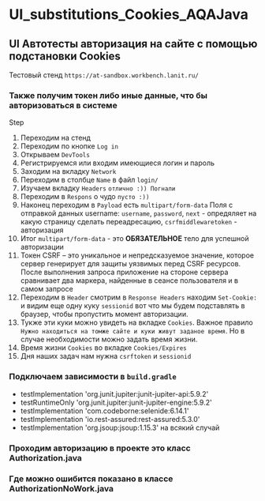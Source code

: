# UI_substitutions_Cookies_AQAJava
## UI Автотесты авторизация на сайте с помощью подстановки Cookies
Тестовый стенд `https://at-sandbox.workbench.lanit.ru/`

### Также получим токен либо иные данные, что бы авторизоваться в системе
Step
1. Переходим на стенд
2. Переходим по кнопке `Log in`
3. Открываем `DevTools`
4. Регистрируемся или входим имеющиеся логин и пароль
5. Заходим на вкладку `Network`
6. Переходим в столбце `Name` в файл `login/`
7. Изучаем вкладку `Headers` `отлично :)) Погнали`
8. Переходим в `Respons` о чудо `пусто :))`
9. Наконец переходим в `Payload` есть `multipart/form-data`
Поля с отправкой данных username: `username`, `password`, `next` - опредяляет на какую страницу сделать переадресацию, `csrfmiddlewaretoken` - авторизация
10. Итог `multipart/form-data` - это **ОБЯЗАТЕЛЬНОЕ** тело для успешной авторизации
11. Токен CSRF – это уникальное и непредсказуемое значение, которое сервер генерирует для защиты уязвимых перед CSRF ресурсов. После выполнения запроса приложение на стороне сервера сравнивает два маркера, найденные в сеансе пользователя и в самом запросе
12. Переходим в `Header` смотрим в `Response Headers` находим `Set-Cookie:` и видим еще одну куку `sessionid` вот что мы будем подставлять в браузер, чтобы пропустить момент авторизации.
13. Тукже эти куки можно увидеть на вкладке `Cookies`. Важное правило `Нужно находиться на томже сайте и куки живут заданое время`. Но в случае необходимости можно задать время жизни.
14. Время жизни `Cookies` во вкладке `Cookies/Expires`
15. Дня наших задач нам нужна `csrftoken` и `sessionid`

### Подключаем зависимости в `build.gradle`
* testImplementation 'org.junit.jupiter:junit-jupiter-api:5.9.2'
* testRuntimeOnly 'org.junit.jupiter:junit-jupiter-engine:5.9.2'
* testImplementation 'com.codeborne:selenide:6.14.1'
* testImplementation 'io.rest-assured:rest-assured:5.3.0'
* testImplementation 'org.jsoup:jsoup:1.15.3' на всякий случай
### Проходим авторизацию в проекте это класс Authorization.java
### Где можно ошибится показано в классе AuthorizationNoWork.java
